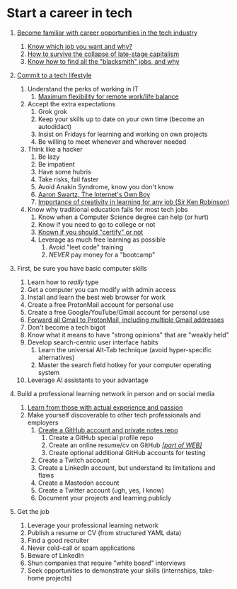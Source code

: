 # Start a career in tech

1. [Become familiar with career opportunities in the tech industry](https://youtu.be/x4B02-qpaf8)
    1. [Know which job you want and why?](https://youtu.be/d2EwuxQHV6Y)
    1. [How to survive the collapse of late-stage capitalism](https://youtu.be/nF76zlqWjk4)
    1. [Know how to find all the "blacksmith" jobs, and why](https://youtu.be/TrFGCPqpPcU)

1. [Commit to a tech lifestyle](https://youtu.be/yvGhmx4mtJI)
    1. Understand the perks of working in IT
        1. [Maximum flexibility for remote work/life balance](https://youtu.be/j-RTnJ5jluY)
    1. Accept the extra expectations
        1. Grok grok
        1. Keep your skills up to date on your own time (become an autodidact)
        1. Insist on Fridays for learning and working on own projects
        1. Be willing to meet whenever and wherever needed
    1. Think like a hacker
        1. Be lazy
        1. Be impatient
        1. Have some hubris
        1. Take risks, fail faster
        1. Avoid Anakin Syndrome, know you don't know
        1. [Aaron Swartz, The Internet's Own Boy](https://youtu.be/9vz06QO3UkQ)
        1. [Importance of creativity in learning for any job (Sir Ken Robinson)](https://youtu.be/XSu38uFEVuI)
    1. Know why traditional education fails for most tech jobs
        1. Know when a Computer Science degree can help (or hurt)
        1. Know if you need to go to college or not
        1. [Known if you should "certify" or not](https://youtu.be/ZDbQ9-QJIhQ)
        1. Leverage as much free learning as possible
            1. Avoid "leet code" training
            1. *NEVER* pay money for a "bootcamp"


1. First, be sure you have basic computer skills
    1. Learn how to *really* type
    1. Get a computer you can modify with admin access
    1. Install and learn the best web browser for work
    1. Create a free ProtonMail account for personal use
    1. Create a free Google/YouTube/Gmail account for personal use
    1. [Forward all Gmail to ProtonMail, including multiple Gmail addresses](https://youtu.be/8A_8g5oiokc)
    1. Don't become a tech bigot
    1. Know what it means to have "strong opinions" that are "weakly held"
    1. Develop search-centric user interface habits
        1. Learn the universal Alt-Tab technique (avoid hyper-specific alternatives)
        1. Master the search field hotkey for your computer operating system
    1. Leverage AI assistants to your advantage

1. Build a professional learning network in person and on social media
    1. [Learn from those with actual experience and passion](https://youtu.be/DMZd535WTkY)
    1. Make yourself discoverable to other tech professionals and employers
        1. [Create a GitHub account and private notes repo](https://youtu.be/0RnvLIDboNQ)
            1. Create a GitHub special profile repo
            1. Create an online resume/cv on GitHub *[[part of WEB]](../web)*
            1. Create optional additional GitHub accounts for testing
        1. Create a Twitch account
        1. Create a LinkedIn account, but understand its limitations and flaws
        1. Create a Mastodon account
        1. Create a Twitter account (ugh, yes, I know)
        1. Document your projects and learning publicly

1. Get the job
    1. Leverage your professional learning network
    1. Publish a resume or CV (from structured YAML data)
    1. Find a good recruiter
    1. Never cold-call or spam applications
    1. Beware of LinkedIn
    1. Shun companies that require "white board" interviews
    1. Seek opportunities to demonstrate your skills (internships, take-home projects)
